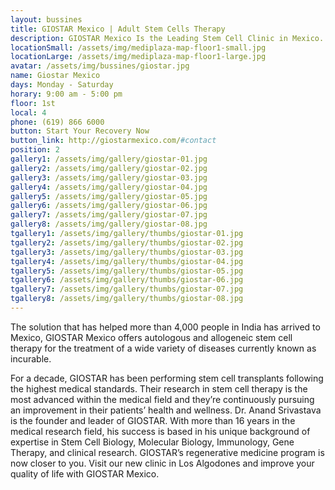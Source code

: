 ```yaml
---
layout: bussines
title: GIOSTAR Mexico | Adult Stem Cells Therapy
description: GIOSTAR Mexico Is the Leading Stem Cell Clinic in Mexico. Adult Stem Cells Therapy for Diabetes, Arthritis, Lupus, MS, and More. Start Your Recovery Now.
locationSmall: /assets/img/mediplaza-map-floor1-small.jpg
locationLarge: /assets/img/mediplaza-map-floor1-large.jpg
avatar: /assets/img/bussines/giostar.jpg
name: Giostar Mexico
days: Monday - Saturday
horary: 9:00 am - 5:00 pm
floor: 1st
local: 4
phone: (619) 866 6000
button: Start Your Recovery Now
button_link: http://giostarmexico.com/#contact
position: 2
gallery1: /assets/img/gallery/giostar-01.jpg
gallery2: /assets/img/gallery/giostar-02.jpg
gallery3: /assets/img/gallery/giostar-03.jpg
gallery4: /assets/img/gallery/giostar-04.jpg
gallery5: /assets/img/gallery/giostar-05.jpg
gallery6: /assets/img/gallery/giostar-06.jpg
gallery7: /assets/img/gallery/giostar-07.jpg
gallery8: /assets/img/gallery/giostar-08.jpg
tgallery1: /assets/img/gallery/thumbs/giostar-01.jpg
tgallery2: /assets/img/gallery/thumbs/giostar-02.jpg
tgallery3: /assets/img/gallery/thumbs/giostar-03.jpg
tgallery4: /assets/img/gallery/thumbs/giostar-04.jpg
tgallery5: /assets/img/gallery/thumbs/giostar-05.jpg
tgallery6: /assets/img/gallery/thumbs/giostar-06.jpg
tgallery7: /assets/img/gallery/thumbs/giostar-07.jpg
tgallery8: /assets/img/gallery/thumbs/giostar-08.jpg
---
```

The solution that has helped more than 4,000 people in India has arrived to Mexico, GIOSTAR Mexico offers autologous and allogeneic stem cell therapy for the treatment of a wide variety of diseases currently known as incurable.

For a decade, GIOSTAR has been performing stem cell transplants following the highest medical standards. Their research in stem cell therapy is the most advanced within the medical field and they’re continuously pursuing an improvement in their patients’ health and wellness. Dr. Anand Srivastava is the founder and leader of GIOSTAR. With more than 16 years in the medical research field, his success is based in his unique background of expertise in Stem Cell Biology, Molecular Biology, Immunology, Gene Therapy, and clinical research. GIOSTAR’s regenerative medicine program is now closer to you. Visit our new clinic in Los Algodones and improve your quality of life with GIOSTAR Mexico.